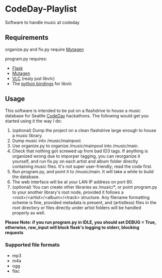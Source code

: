 # CodeDay-Playlist #

Software to handle music at codeday

## Requirements ##

organize.py and fix.py require [Mutagen](https://code.google.com/p/mutagen/)

program.py requires:
* [Flask](http://flask.pocoo.org/)
* [Mutagen](https://code.google.com/p/mutagen/)
* [VLC](http://www.videolan.org/vlc/) (realy just libvlc)
* The [python bindings](http://git.videolan.org/?p=vlc/bindings/python.git;a=tree) for libvlc

## Usage ##

This software is intended to be put on a flashdrive to house a music database for Seattle [CodeDay](CodeDay.org) hackathons. The following would get you started using it the way I do:

1. (optional) Dump the project on a clean flashdrive large enough to house a music library.
2. Dump music into /music/mainpool.
3. Use organize.py to organize /music/mainpool into /music/main.
4. Check that nothing got screwed up from bad ID3 tags. If anything is organized wrong due to imporper tagging, you can reorganize it yourself, and run fix.py on each artist and album folder directly containing music files. It's not super user-friendly; read the code first.
5. Run program.py, and point it to /music/main. It will take a while to build the database.
6. The web interface will be at your LAN IP address on port 80.
7. (optional) You can create other libraries as /music/*, or point program.py to your another library's root node, provided it follows a &lt;root&gt;/&lt;artist&gt;/&lt;album&gt;/&lt;track&gt; structure. Any filename formatting scheme is fine, provided metadata is present, and (artistless) files in the root directory or files directly under artist folders will be handled properly as well.

**Please Note: if you run program.py in IDLE, you should set DEBUG = True, otherwise, raw_input will block flask's logging to stderr, blocking requests**

### Supported file formats ##
* mp3
* m4a
* ogg
* flac
